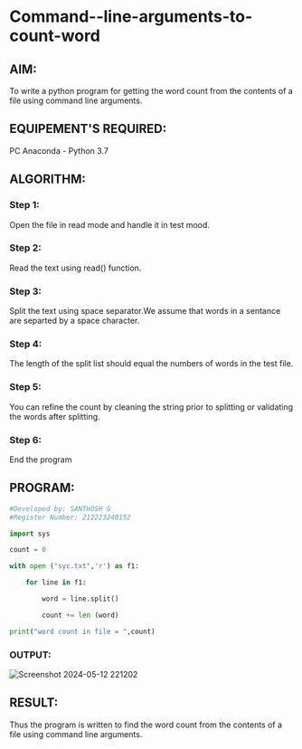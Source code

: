 # Command--line-arguments-to-count-word
## AIM:
To write a python program for getting the word count from the contents of a file using command line arguments.
## EQUIPEMENT'S REQUIRED: 
PC
Anaconda - Python 3.7
## ALGORITHM: 
### Step 1:
Open the file in read mode and handle it in test mood.

### Step 2:
Read the text using read() function.

### Step 3:
Split the text using space separator.We assume that words in a sentance are separted by a space character.

### Step 4:
The length of the split list should equal the numbers of words in the test file.

### Step 5:
You can refine the count by cleaning the string prior to splitting or validating the words after splitting.

### Step 6:
End the program

## PROGRAM:
```py
#Developed by: SANTHOSH G
#Register Number: 212223240152

import sys

count = 0

with open ("syc.txt",'r') as f1:

    for line in f1:

        word = line.split()

        count += len (word)

print("word count in file = ",count)

```

### OUTPUT:
 ![Screenshot 2024-05-12 221202](https://github.com/GSanthosh007/Command--line-arguments-to-count-word/assets/147527586/24f7f251-c186-4d11-9743-e7572c03b729)

## RESULT:
Thus the program is written to find the word count from the contents of a file using command line arguments.
